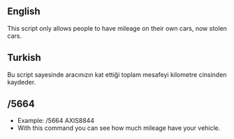 ## English
This script only allows people to have mileage on their own cars, now stolen cars.

## Turkish
Bu script sayesinde aracınızın kat ettiği toplam mesafeyi kilometre cinsinden kaydeder.

## /5664
- Example: /5664 AXIS8844
- With this command you can see how much mileage have your vehicle.
